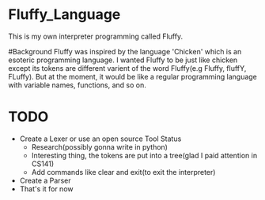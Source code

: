 # Fluffy_Language
This is my own interpreter programming called Fluffy.

#Background
Fluffy was inspired by the language 'Chicken' which is an esoteric programming language.
I wanted Fluffy to be just like chicken except its tokens are different varient of 
the word Fluffy(e.g Fluffy, fluffY, FLuffy). But at the moment, it would be like
a regular programming language with variable names, functions, and so on.

# TODO

* Create a Lexer or use an open source Tool
    Status
	* Research(possibly gonna write in python)
	* Interesting thing, the tokens are put into a tree(glad I paid attention in CS141)
	* Add commands like clear and exit(to exit the interpreter)
* Create a Parser
* That's it for now
